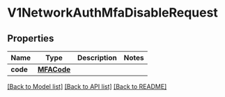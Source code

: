 # V1NetworkAuthMfaDisableRequest

## Properties
Name | Type | Description | Notes
------------ | ------------- | ------------- | -------------
**code** | [**MFACode**](MFACode.md) |  | 

[[Back to Model list]](../README.md#documentation-for-models) [[Back to API list]](../README.md#documentation-for-api-endpoints) [[Back to README]](../README.md)

